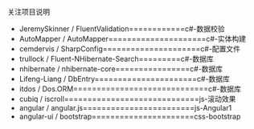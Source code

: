 关注项目说明
* JeremySkinner / FluentValidation============c#-数据校验
* AutoMapper / AutoMapper=====================c#-实体构建
* cemdervis / SharpConfig=====================c#-配置文件
* trullock / Fluent-NHibernate-Search=========c#-数据库
* nhibernate / nhibernate-core================c#-数据库
* Lifeng-Liang / DbEntry======================c#-数据库
* itdos / Dos.ORM=============================c#-数据库
* cubiq / iscroll=============================js-滚动效果
* angular / angular.js========================js-Angular1
* angular-ui / bootstrap======================css-bootstrap
